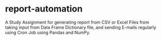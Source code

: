 # report-automation
A Study Assignment for generating report from CSV or Excel Files from taking input from Data Frame Dictionary file, and sending E-mails regularly using Cron Job using Pandas and NumPy.
